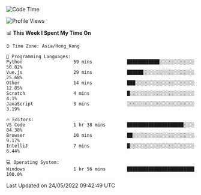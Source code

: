 <!--START_SECTION:waka-->
![Code Time](http://img.shields.io/badge/Code%20Time-14%20hrs%205%20mins-blue)

![Profile Views](http://img.shields.io/badge/Profile%20Views-626-blue)

📊 **This Week I Spent My Time On** 

```text
⌚︎ Time Zone: Asia/Hong_Kong

💬 Programming Languages: 
Python                   59 mins             ████████████░░░░░░░░░░░░░   50.82% 
Vue.js                   29 mins             ██████░░░░░░░░░░░░░░░░░░░   25.68% 
Other                    14 mins             ███░░░░░░░░░░░░░░░░░░░░░░   12.85% 
Scratch                  4 mins              █░░░░░░░░░░░░░░░░░░░░░░░░   4.1% 
JavaScript               3 mins              ░░░░░░░░░░░░░░░░░░░░░░░░░   3.19%

🔥 Editors: 
VS Code                  1 hr 38 mins        █████████████████████░░░░   84.38% 
Browser                  10 mins             ██░░░░░░░░░░░░░░░░░░░░░░░   9.17% 
IntelliJ                 7 mins              █░░░░░░░░░░░░░░░░░░░░░░░░   6.44%

💻 Operating System: 
Windows                  1 hr 56 mins        █████████████████████████   100.0%

```


 Last Updated on 24/05/2022 09:42:49 UTC
<!--END_SECTION:waka-->

